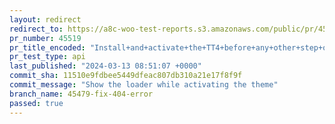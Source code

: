 ```yaml
---
layout: redirect
redirect_to: https://a8c-woo-test-reports.s3.amazonaws.com/public/pr/45519/api/index.html
pr_number: 45519
pr_title_encoded: "Install+and+activate+the+TT4+before+any+other+step+on+the+loader"
pr_test_type: api
last_published: "2024-03-13 08:51:07 +0000"
commit_sha: 11510e9fdbee5449dfeac807db310a21e17f8f9f
commit_message: "Show the loader while activating the theme"
branch_name: 45479-fix-404-error
passed: true
---
```

